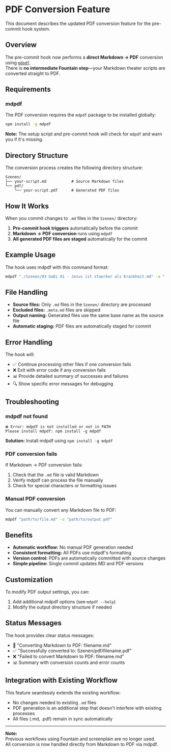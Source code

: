 # PDF Conversion Feature

This document describes the updated PDF conversion feature for the pre-commit hook system.

## Overview

The pre-commit hook now performs a **direct Markdown → PDF** conversion using [`mdpdf`](https://github.com/BlueHatbRit/mdpdf).  
There is **no intermediate Fountain step**—your Markdown theater scripts are converted straight to PDF.

## Requirements

### mdpdf

The PDF conversion requires the `mdpdf` package to be installed globally:

```bash
npm install -g mdpdf
```

**Note:** The setup script and pre-commit hook will check for `mdpdf` and warn you if it's missing.

## Directory Structure

The conversion process creates the following directory structure:

```
Szenen/
├── your-script.md           # Source Markdown files
└── pdf/
    └── your-script.pdf      # Generated PDF files
```

## How It Works

When you commit changes to `.md` files in the `Szenen/` directory:

1. **Pre-commit hook triggers** automatically before the commit
2. **Markdown → PDF conversion** runs using `mdpdf`
3. **All generated PDF files are staged** automatically for the commit

## Example Usage

The hook uses mdpdf with this command format:
```bash
mdpdf "./Szenen/03 GoDi 01 - Jesus ist staerker als Krankheit.md" -o "./Szenen/pdf/03 GoDi 01 - Jesus ist staerker als Krankheit.pdf"
```

## File Handling

- **Source files:** Only `.md` files in the `Szenen/` directory are processed
- **Excluded files:** `.meta.md` files are skipped
- **Output naming:** Generated files use the same base name as the source file
- **Automatic staging:** PDF files are automatically staged for commit

## Error Handling

The hook will:
- ✅ Continue processing other files if one conversion fails
- ❌ Exit with error code if any conversion fails
- 📊 Provide detailed summary of successes and failures
- 🔍 Show specific error messages for debugging

## Troubleshooting

### mdpdf not found
```
❌ Error: mdpdf is not installed or not in PATH
Please install mdpdf: npm install -g mdpdf
```

**Solution:** Install mdpdf using `npm install -g mdpdf`

### PDF conversion fails
If Markdown → PDF conversion fails:
1. Check that the `.md` file is valid Markdown
2. Verify mdpdf can process the file manually
3. Check for special characters or formatting issues

### Manual PDF conversion
You can manually convert any Markdown file to PDF:
```bash
mdpdf "path/to/file.md" -o "path/to/output.pdf"
```

## Benefits

- **Automatic workflow:** No manual PDF generation needed
- **Consistent formatting:** All PDFs use mdpdf's formatting
- **Version control:** PDFs are automatically committed with source changes
- **Simple pipeline:** Single commit updates MD and PDF versions

## Customization

To modify PDF output settings, you can:
1. Add additional mdpdf options (see `mdpdf --help`)
2. Modify the output directory structure if needed

## Status Messages

The hook provides clear status messages:
- 🔄 "Converting Markdown to PDF: filename.md"
- ✅ "Successfully converted to: Szenen/pdf/filename.pdf" 
- ❌ "Failed to convert Markdown to PDF: filename.md"
- 📊 Summary with conversion counts and error counts

## Integration with Existing Workflow

This feature seamlessly extends the existing workflow:
- No changes needed to existing `.md` files
- PDF generation is an additional step that doesn't interfere with existing processes
- All files (.md, .pdf) remain in sync automatically

---
**Note:**  
Previous workflows using Fountain and screenplain are no longer used.  
All conversion is now handled directly from Markdown to PDF via mdpdf.